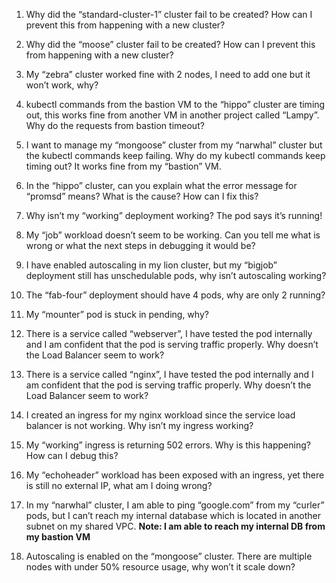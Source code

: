 1. Why did the “standard-cluster-1” cluster fail to be created? How can I prevent this from happening with a new cluster?

2. Why did the “moose” cluster fail to be created? How can I prevent this from happening with a new cluster?

3. My “zebra” cluster worked fine with 2 nodes, I need to add one but it won’t work, why?

4. kubectl commands from the bastion VM to the “hippo” cluster are timing out, this works fine from another VM in another project called “Lampy”. Why do the requests from bastion timeout? 

5. I want to manage my “mongoose” cluster from my “narwhal” cluster but the kubectl commands keep failing. Why do my kubectl commands keep timing out? It works fine from my “bastion” VM.

6. In the “hippo” cluster, can you explain what the error message for “promsd” means? What is the cause? How can I fix this?

7. Why isn’t my “working” deployment working? The pod says it’s running!

8. My “job” workload doesn’t seem to be working. Can you tell me what is wrong or what the next steps in debugging it would be?

9. I have enabled autoscaling in my lion cluster, but my “bigjob” deployment still has unschedulable pods, why isn’t autoscaling working?

10. The “fab-four” deployment should have 4 pods, why are only 2 running?

11. My “mounter” pod is stuck in pending, why?

12. There is a service called “webserver”, I have tested the pod internally and I am confident that the pod is serving traffic properly. Why doesn’t the Load Balancer seem to work?

13. There is a service called “nginx”, I have tested the pod internally and I am confident that the pod is serving traffic properly. Why doesn’t the Load Balancer seem to work?

14. I created an ingress for my nginx workload since the service load balancer is not working. Why isn’t my ingress working?

15. My “working” ingress is returning 502 errors. Why is this happening?  How can I debug this?

16. My “echoheader” workload has been exposed with an ingress, yet there is still no external IP, what am I doing wrong?

17. In my “narwhal” cluster, I am able to ping “google.com” from my “curler” pods, but I can’t reach my internal database which is located in another subnet on my shared VPC. **Note: I am able to reach my internal DB from my bastion VM**

18. Autoscaling is enabled on the “mongoose” cluster. There are multiple nodes with under 50% resource usage, why won’t it scale down?
